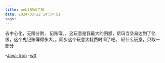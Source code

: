 ```yaml
---
title: web3基础了解
date: 2024-03-22 14:34:51
tags:
---
```



去中心化，无限分割，
记账簿。。这玩意是我最大的困惑，尼玛当交易达到了亿级，这个鬼记账簿得多大。。同步这个玩意太耗费时间了吧。
轻什么玩意，只取一部分


-[Java-tron](https://tronprotocol.github.io/documentation-zh/)
-[wtf](https://www.wtf.academy/)